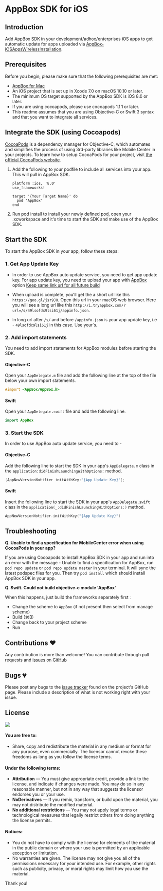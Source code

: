 # AppBox SDK for iOS

## Introduction
Add AppBox SDK in your development/adhoc/enterprises iOS apps to get automatic update for apps uploaded via [AppBox-iOSAppsWirelessInstallation](http://tryappbox.com/).

## Prerequisites
Before you begin, please make sure that the following prerequisites are met:
* [AppBox for Mac](http://tryappbox.com/download)
* An iOS project that is set up in Xcode 7.0 on macOS 10.10 or later.
* The minimum OS target supported by the AppBox SDK is iOS 8.0 or later.
* If you are using cocoapods, please use cocoapods 1.1.1 or later.
* This readme assumes that you are using Objective-C or Swift 3 syntax and that you want to integrate all services.

## Integrate the SDK (using Cocoapods)

[CocoaPods](http://cocoapods.org/) is a dependency manager for Objective-C, which automates and simplifies the process of using 3rd-party libraries like Mobile Center in your projects. To learn how to setup CocoaPods for your project, visit [the official CocoaPods website](http://cocoapods.org/).

1. Add the following to your podfile to include all services into your app. This will pull in AppBox SDK.

    ```
    platform :ios, '8.0'
    use_frameworks! 

    target '{Your Target Name}' do
      pod 'AppBox'
    end
    ```

1. Run pod install to install your newly defined pod, open your .xcworkspace and it's time to start the SDK and make use of the AppBox SDK.

## Start the SDK

To start the AppBox SDK in your app, follow these steps:

### 1. Get App Update Key
*  In order to use AppBox auto update service, you need to get app update key. For app update key, you need to upload your app with [AppBox](http://tryappbox.com) option [Keep same link url for all future build](https://iosappswirelessinstallation.codeplex.com/wikipage?title=KeepSameLink)

* When upload is complete, you'll get the a short url like this `https://goo.gl/jsr9JO`. Open this url in your macOS web browser. Here you will see a long url like this `http://i.tryappbox.com/?url=/s/49lsofdx9lsi61j/appinfo.json`.

* In long url after `/s/` and before `/appinfo.json` is your app update key, i.e - `49lsofdx9lsi61j` in this case. Use your's.

### 2. Add import statements

You need to add import statements for AppBox modules before starting the SDK.

#### Objective-C
Open your `AppDelegate.m` file and add the following line at the top of the file below your own import statements.

```objective-c
#import <AppBox/AppBox.h>
```

#### Swift
Open your `AppDelegate.swift` file and add the following line.

```swift
import AppBox
```

### 3. Start the SDK

In order to use AppBox auto update service, you need to -

#### Objective-C
Add the following line to start the SDK in your app's `AppDelegate.m` class in the `application:didFinishLaunchingWithOptions:` method.

```objective-c
[AppNewVersionNotifier initWithKey:"{App Update Key}"];
```
#### Swift
Insert the following line to start the SDK in your app's `AppDelegate.swift` class in the `application(_:didFinishLaunchingWithOptions:)` method.

```swift
AppNewVersionNotifier.initWithKey("{App Update Key}")
```

## Troubleshooting

**Q. Unable to find a specification for MobileCenter error when using CocoaPods in your app?**

If you are using Cocoapods to install AppBox SDK in your app and run into an error with the message - Unable to find a specification for AppBox, run `pod repo update` or `pod repo update master` in your terminal. It will sync the latest podspec files for you. Then try `pod install` which should install AppBox SDK in your app.

**Q. Swift. Could not build objective-c module 'AppBox'**

When this happens, just build the frameworks separately first :
* Change the scheme to `AppBox` (if not present then select from manage scheme)
* Build (⌘B)
* Change back to your project scheme
* Run

## Contributions ❤️
Any contribution is more than welcome! You can contribute through pull requests and [issues](https://github.com/vineetchoudhary/AppBox-iOSFramework/issues) on [GitHub](https://github.com/vineetchoudhary/AppBox-iOSFramework/)

## Bugs 💔 
Please post any bugs to the [issue tracker](https://github.com/vineetchoudhary/AppBox-iOSFramework/issues) found on the project's GitHub page. Please include a description of what is not working right with your issue.

## License
[![](https://licensebuttons.net/l/by-nd/3.0/88x31.png)](https://creativecommons.org/licenses/by-nd/4.0/)

#### You are free to:

* Share, copy and redistribute the material in any medium or format for any purpose, even commercially. The licensor cannot revoke these freedoms as long as you follow the license terms.


#### Under the following terms:

* **Attribution** — You must give appropriate credit, provide a link to the license, and indicate if changes were made. You may do so in any reasonable manner, but not in any way that suggests the licensor endorses you or your use.
* **NoDerivatives** — If you remix, transform, or build upon the material, you may not distribute the modified material.
* **No additional restrictions** — You may not apply legal terms or technological measures that legally restrict others from doing anything the license permits.


#### Notices:

- You do not have to comply with the license for elements of the material in the public domain or where your use is permitted by an applicable exception or limitation.
- No warranties are given. The license may not give you all of the permissions necessary for your intended use. For example, other rights such as publicity, privacy, or moral rights may limit how you use the material.

Thank you!
